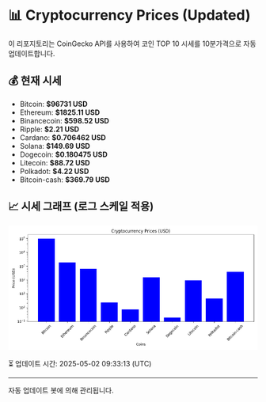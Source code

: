 
# 📊 Cryptocurrency Prices (Updated)

이 리포지토리는 CoinGecko API를 사용하여 코인 TOP 10 시세를 10분가격으로 자동 업데이트합니다.

## 💰 현재 시세
- Bitcoin: **$96731 USD**
- Ethereum: **$1825.11 USD**
- Binancecoin: **$598.52 USD**
- Ripple: **$2.21 USD**
- Cardano: **$0.706462 USD**
- Solana: **$149.69 USD**
- Dogecoin: **$0.180475 USD**
- Litecoin: **$88.72 USD**
- Polkadot: **$4.22 USD**
- Bitcoin-cash: **$369.79 USD**

## 📈 시세 그래프 (로그 스케일 적용)
![Crypto Prices](crypto_prices.png)

⏳ 업데이트 시간: 2025-05-02 09:33:13 (UTC)

---
자동 업데이트 봇에 의해 관리됩니다.
